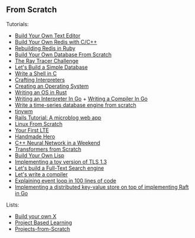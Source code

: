 ## From Scratch

Tutorials:
- [Build Your Own Text Editor](https://viewsourcecode.org/snaptoken/kilo/index.html)
- [Build Your Own Redis with C/C++](https://build-your-own.org/redis/)  
- [Rebuilding Redis in Ruby](https://redis.pjam.me/)
- [Build Your Own Database From Scratch](https://build-your-own.org/database/)
- [The Ray Tracer Challenge](http://raytracerchallenge.com/)
- [Let's Build a Simple Database](https://cstack.github.io/db_tutorial/)
- [Write a Shell in C](https://brennan.io/2015/01/16/write-a-shell-in-c/)
- [Crafting Interpreters](http://www.craftinginterpreters.com/)
- [Creating an Operating System](https://wiki.osdev.org/Creating_an_Operating_System)
- [Writing an OS in Rust](https://os.phil-opp.com/)
- [Writing an Interpreter In Go](https://interpreterbook.com/) + [Writing a Compiler In Go](https://compilerbook.com/)
- [Write a time-series database engine from scratch](https://nakabonne.dev/posts/write-tsdb-from-scratch/)
- [tinywm](http://incise.org/tinywm.html)
- [Rails Tutorial: A microblog web app](https://www.railstutorial.org/)
- [Linux From Scratch](http://www.linuxfromscratch.org/)
- [Your First LTE](https://open5gs.org/open5gs/docs/tutorial/01-your-first-lte/)
- [Handmade Hero](https://handmadehero.org/)
- [C++ Neural Network in a Weekend](https://github.com/jeremyong/cpp_nn_in_a_weekend)
- [Transformers from Scratch](https://e2eml.school/transformers.html)
- [Build Your Own Lisp](https://buildyourownlisp.com/contents)
- [Implementing a toy version of TLS 1.3](https://jvns.ca/blog/2022/03/23/a-toy-version-of-tls/)
- [Let's build a Full-Text Search engine](https://artem.krylysov.com/blog/2020/07/28/lets-build-a-full-text-search-engine/)
- [Let's write a compiler](https://briancallahan.net/blog/20210814.html)
- [Explaining event loop in 100 lines of code](https://iximiuz.com/en/posts/explain-event-loop-in-100-lines-of-code/)
- [Implementing a distributed key-value store on top of implementing Raft in Go](https://notes.eatonphil.com/2023-05-25-raft.html)

Lists:
- [Build your own X](https://github.com/codecrafters-io/build-your-own-x)
- [Project Based Learning](https://github.com/practical-tutorials/project-based-learning#go)
- [Projects-from-Scratch](https://github.com/AlgoryL/Projects-from-Scratch)
